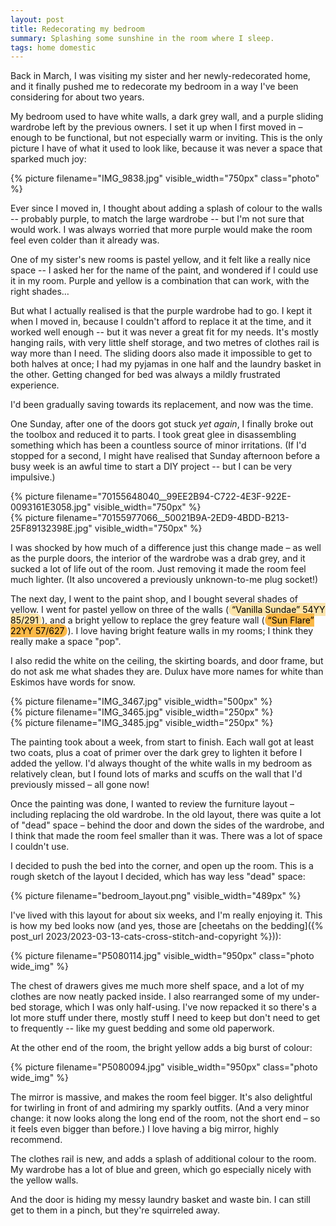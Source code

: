 ```yaml
---
layout: post
title: Redecorating my bedroom
summary: Splashing some sunshine in the room where I sleep.
tags: home domestic
---
```


Back in March, I was visiting my sister and her newly-redecorated home, and it finally pushed me to redecorate my bedroom in a way I've been considering for about two years.

My bedroom used to have white walls, a dark grey wall, and a purple sliding wardrobe left by the previous owners.
I set it up when I first moved in – enough to be functional, but not especially warm or inviting.
This is the only picture I have of what it used to look like, because it was never a space that sparked much joy:

{%
  picture
  filename="IMG_9838.jpg"
  visible_width="750px"
  class="photo"
%}

Ever since I moved in, I thought about adding a splash of colour to the walls -- probably purple, to match the large wardrobe -- but I'm not sure that would work.
I was always worried that more purple would make the room feel even colder than it already was.

One of my sister's new rooms is pastel yellow, and it felt like a really nice space -- I asked her for the name of the paint, and wondered if I could use it in my room.
Purple and yellow is a combination that can work, with the right shades…

But what I actually realised is that the purple wardrobe had to go.
I kept it when I moved in, because I couldn't afford to replace it at the time, and it worked well enough -- but it was never a great fit for my needs.
It's mostly hanging rails, with very little shelf storage, and two metres of clothes rail is way more than I need.
The sliding doors also made it impossible to get to both halves at once; I had my pyjamas in one half and the laundry basket in the other.
Getting changed for bed was always a mildly frustrated experience.

I'd been gradually saving towards its replacement, and now was the time.

One Sunday, after one of the doors got stuck *yet again*, I finally broke out the toolbox and reduced it to parts.
I took great glee in disassembling something which has been a countless source of minor irritations.
(If I'd stopped for a second, I might have realised that Sunday afternoon before a busy week is an awful time to start a DIY project -- but I can be very impulsive.)

<style type="x-text/scss">
  #wardrobe {
    display: grid;
    grid-template-columns: auto auto;
    grid-gap: $grid-gap;
  }

  @media screen and (max-width: 500px) {
    #wardrobe {
      grid-template-columns: auto;
    }
  }
</style>

<div id="wardrobe" class="photo">
  <div>
    {% picture filename="70155648040__99EE2B94-C722-4E3F-922E-0093161E3058.jpg" visible_width="750px" %}
  </div>
  <div>
    {% picture filename="70155977066__50021B9A-2ED9-4BDD-B213-25F89132398E.jpg" visible_width="750px" %}
  </div>
</div>

I was shocked by how much of a difference just this change made – as well as the purple doors, the interior of the wardrobe was a drab grey, and it sucked a lot of life out of the room.
Just removing it made the room feel much lighter.
(It also uncovered a previously unknown-to-me plug socket!)

The next day, I went to the paint shop, and I bought several shades of yellow.
I went for pastel yellow on three of the walls (<span style="background: rgb(251, 229, 173); padding: 2px 5px; border-radius: 100px; color: black;">“Vanilla Sundae” 54YY 85/291</span>), and a bright yellow to replace the grey feature wall (<span style="background: rgb(251, 184, 71); padding: 2px 5px; border-radius: 100px; color: black;">“Sun Flare” 22YY 57/627</span>).
I love having bright feature walls in my rooms; I think they really make a space "pop".

I also redid the white on the ceiling, the skirting boards, and door frame, but do not ask me what shades they are.
Dulux have more names for white than Eskimos have words for snow.

<style type="x-text/scss">
  #painting {
    display: grid;
    grid-template-columns: calc(66% - 5px) calc(34% - 5px);
    grid-template-rows:    calc(50% - 5px) calc(50% - 5px);
    grid-gap: $grid-gap;
    aspect-ratio: 16 / 9;

    div:nth-child(1) {
      grid-column: 1 / 2;
      grid-row:    1 / span 2;
    }

    div:nth-child(2) {
      grid-column: 2 / 2;
      grid-row:    1 / 2;
    }

    div:nth-child(3) {
      grid-column: 2 / 2;
      grid-row:    2 / 2;
    }

    img {
      width:  100%;
      height: 100%;
      object-fit: cover;
    }
  }

  @media screen and (max-width: 500px) {
    #painting {
      grid-template-columns: auto;
      grid-template-rows: auto auto auto;

      div:nth-child(1) {
        grid-column: 1 / 1;
        grid-row:    1 / 3;
      }

      div:nth-child(2) {
        grid-column: 1 / 1;
        grid-row:    2 / 3;
      }

      div:nth-child(3) {
        grid-column: 1 / 1;
        grid-row:    3 / 3;
      }
    }
  }
</style>

<div id="painting" class="photo">
  <div>
    {%
      picture
      filename="IMG_3467.jpg"
      visible_width="500px"
    %}
  </div>
  <div>
    {%
      picture
      filename="IMG_3465.jpg"
      visible_width="250px"
    %}
  </div>
  <div>
    {%
      picture
      filename="IMG_3485.jpg"
      visible_width="250px"
    %}
  </div>
</div>

The painting took about a week, from start to finish.
Each wall got at least two coats, plus a coat of primer over the dark grey to lighten it before I added the yellow.
I'd always thought of the white walls in my bedroom as relatively clean, but I found lots of marks and scuffs on the wall that I'd previously missed – all gone now!

Once the painting was done, I wanted to review the furniture layout – including replacing the old wardrobe.
In the old layout, there was quite a lot of "dead" space – behind the door and down the sides of the wardrobe, and I think that made the room feel smaller than it was.
There was a lot of space I couldn't use.

I decided to push the bed into the corner, and open up the room.
This is a rough sketch of the layout I decided, which has way less "dead" space:

{%
  picture
  filename="bedroom_layout.png"
  visible_width="489px"
%}

I've lived with this layout for about six weeks, and I'm really enjoying it.
This is how my bed looks now (and yes, those are [cheetahs on the bedding]({% post_url 2023/2023-03-13-cats-cross-stitch-and-copyright %})):

{%
  picture
  filename="P5080114.jpg"
  visible_width="950px"
  class="photo wide_img"
%}

The chest of drawers gives me much more shelf space, and a lot of my clothes are now neatly packed inside.
I also rearranged some of my under-bed storage, which I was only half-using.
I've now repacked it so there's a lot more stuff under there, mostly stuff I need to keep but don't need to get to frequently -- like my guest bedding and some old paperwork.

At the other end of the room, the bright yellow adds a big burst of colour:

{%
  picture
  filename="P5080094.jpg"
  visible_width="950px"
  class="photo wide_img"
%}

The mirror is massive, and makes the room feel bigger.
It's also delightful for twirling in front of and admiring my sparkly outfits.
(And a very minor change: it now looks along the long end of the room, not the short end – so it feels even bigger than before.)
I love having a big mirror, highly recommend.

The clothes rail is new, and adds a splash of additional colour to the room.
My wardrobe has a lot of blue and green, which go especially nicely with the yellow walls.

And the door is hiding my messy laundry basket and waste bin.
I can still get to them in a pinch, but they're squirreled away.